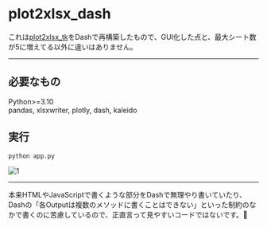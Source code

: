 # plot2xlsx_dash

これは[plot2xlsx_tk](https://github.com/ryozitaro/plot2xlsx_tk)をDashで再構築したもので、GUI化した点と、最大シート数が5に増えてる以外に違いはありません。
***

## 必要なもの
Python>=3.10  
pandas, xlsxwriter, plotly, dash, kaleido

## 実行
```
python app.py
```

![1](https://user-images.githubusercontent.com/126104168/221553747-91ad4e5f-f2f3-442f-af94-4454e88778b3.png)

***

本来HTMLやJavaScriptで書くような部分をDashで無理やり書いていたり、Dashの「各Outputは複数のメソッドに書くことはできない」といった制約のなかで書くのに苦慮しているので、正直言って見やすいコードではないです。🥺
